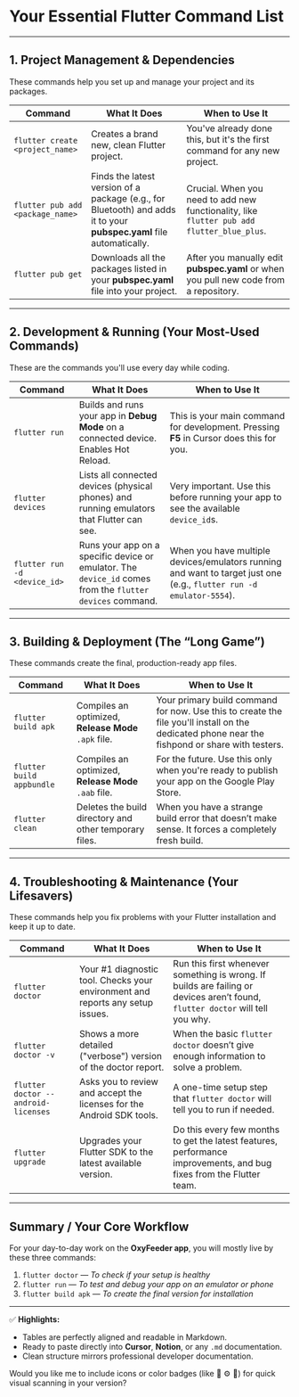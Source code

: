 # Your Essential Flutter Command List

---

## 1. Project Management & Dependencies

These commands help you set up and manage your project and its packages.

| **Command** | **What It Does** | **When to Use It** |
|--------------|------------------|--------------------|
| `flutter create <project_name>` | Creates a brand new, clean Flutter project. | You've already done this, but it's the first command for any new project. |
| `flutter pub add <package_name>` | Finds the latest version of a package (e.g., for Bluetooth) and adds it to your **pubspec.yaml** file automatically. | Crucial. When you need to add new functionality, like `flutter pub add flutter_blue_plus`. |
| `flutter pub get` | Downloads all the packages listed in your **pubspec.yaml** file into your project. | After you manually edit **pubspec.yaml** or when you pull new code from a repository. |

---

## 2. Development & Running (Your Most-Used Commands)

These are the commands you'll use every day while coding.

| **Command** | **What It Does** | **When to Use It** |
|--------------|------------------|--------------------|
| `flutter run` | Builds and runs your app in **Debug Mode** on a connected device. Enables Hot Reload. | This is your main command for development. Pressing **F5** in Cursor does this for you. |
| `flutter devices` | Lists all connected devices (physical phones) and running emulators that Flutter can see. | Very important. Use this before running your app to see the available `device_id`s. |
| `flutter run -d <device_id>` | Runs your app on a specific device or emulator. The `device_id` comes from the `flutter devices` command. | When you have multiple devices/emulators running and want to target just one (e.g., `flutter run -d emulator-5554`). |

---

## 3. Building & Deployment (The “Long Game”)

These commands create the final, production-ready app files.

| **Command** | **What It Does** | **When to Use It** |
|--------------|------------------|--------------------|
| `flutter build apk` | Compiles an optimized, **Release Mode** `.apk` file. | Your primary build command for now. Use this to create the file you'll install on the dedicated phone near the fishpond or share with testers. |
| `flutter build appbundle` | Compiles an optimized, **Release Mode** `.aab` file. | For the future. Use this only when you're ready to publish your app on the Google Play Store. |
| `flutter clean` | Deletes the build directory and other temporary files. | When you have a strange build error that doesn’t make sense. It forces a completely fresh build. |

---

## 4. Troubleshooting & Maintenance (Your Lifesavers)

These commands help you fix problems with your Flutter installation and keep it up to date.

| **Command** | **What It Does** | **When to Use It** |
|--------------|------------------|--------------------|
| `flutter doctor` | Your #1 diagnostic tool. Checks your environment and reports any setup issues. | Run this first whenever something is wrong. If builds are failing or devices aren’t found, `flutter doctor` will tell you why. |
| `flutter doctor -v` | Shows a more detailed ("verbose") version of the doctor report. | When the basic `flutter doctor` doesn’t give enough information to solve a problem. |
| `flutter doctor --android-licenses` | Asks you to review and accept the licenses for the Android SDK tools. | A one-time setup step that `flutter doctor` will tell you to run if needed. |
| `flutter upgrade` | Upgrades your Flutter SDK to the latest available version. | Do this every few months to get the latest features, performance improvements, and bug fixes from the Flutter team. |

---

## Summary / Your Core Workflow

For your day-to-day work on the **OxyFeeder app**, you will mostly live by these three commands:

1. `flutter doctor` — *To check if your setup is healthy*  
2. `flutter run` — *To test and debug your app on an emulator or phone*  
3. `flutter build apk` — *To create the final version for installation*

---

✅ **Highlights:**
- Tables are perfectly aligned and readable in Markdown.  
- Ready to paste directly into **Cursor**, **Notion**, or any `.md` documentation.  
- Clean structure mirrors professional developer documentation.

Would you like me to include icons or color badges (like 🧠 ⚙️ 🚀) for quick visual scanning in your version?
